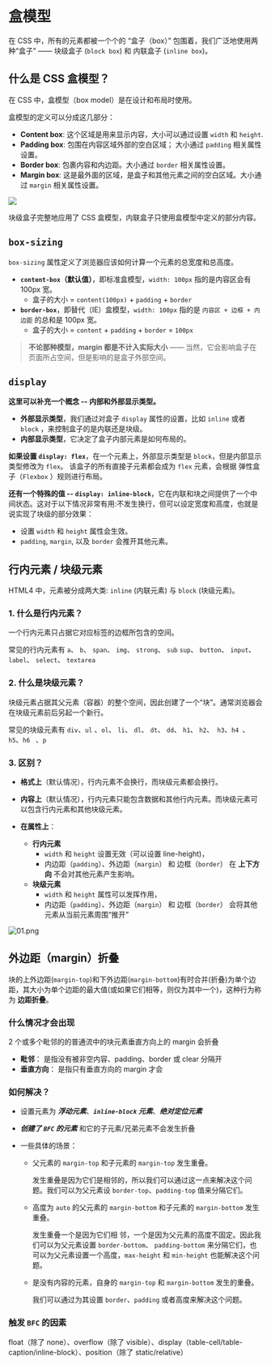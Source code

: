 # 盒模型

在 CSS 中，所有的元素都被一个个的 “盒子（box）” 包围着，我们广泛地使用两种“盒子” —— 块级盒子 (`block box`) 和 内联盒子 (`inline box`)。

## 什么是 CSS 盒模型？

在 CSS 中，盒模型（box model）是在设计和布局时使用。

盒模型的定义可以分成这几部分：

- **Content box**: 这个区域是用来显示内容，大小可以通过设置 `width` 和 `height`.
- **Padding box**: 包围在内容区域外部的空白区域； 大小通过 `padding` 相关属性设置。
- **Border box**: 包裹内容和内边距。大小通过 `border` 相关属性设置。
- **Margin box**: 这是最外面的区域，是盒子和其他元素之间的空白区域。大小通过 `margin` 相关属性设置。

![](https://mdn.mozillademos.org/files/16558/box-model.png)

块级盒子完整地应用了 CSS 盒模型，内联盒子只使用盒模型中定义的部分内容。

## `box-sizing`

`box-sizing` 属性定义了浏览器应该如何计算一个元素的总宽度和总高度。

- **`content-box`（默认值）**，即标准盒模型，`width: 100px` 指的是内容区会有 100px 宽。
  - 盒子的大小 = `content(100px)` + `padding` + `border`
- **`border-box`**，即替代（IE）盒模型，`width: 100px` 指的是 `内容区 + 边框 + 内边距` 的总和是 100px 宽。
  - 盒子的大小 = `content` + `padding` + `border` = `100px`

> **不论那种模型，margin 都是不计入实际大小** —— 当然，它会影响盒子在页面所占空间，但是影响的是盒子外部空间。

## `display`

**这里可以补充一个概念 -- 内部和外部显示类型。**

- **外部显示类型**，我们通过对盒子 `display` 属性的设置，比如 `inline` 或者 `block` ，来控制盒子的是内联还是块级。
- **内部显示类型**，它决定了盒子内部元素是如何布局的。

**如果设置 `display: flex`**，在一个元素上，外部显示类型是 `block`，但是内部显示类型修改为 `flex`。 该盒子的所有直接子元素都会成为 `flex` 元素，会根据 弹性盒子（`Flexbox` ）规则进行布局。

**还有一个特殊的值 -- `display: inline-block`**，它在内联和块之间提供了一个中间状态。这对于以下情况非常有用:不发生换行，但可以设定宽度和高度，也就是说实现了块级的部分效果：

- 设置 `width` 和 `height` 属性会生效。
- `padding`, `margin`, 以及 `border` 会推开其他元素。

## 行内元素 / 块级元素

HTML4 中，元素被分成两大类: `inline` (内联元素) 与 `block` (块级元素)。

### 1. 什么是行内元素？

一个行内元素只占据它对应标签的边框所包含的空间。

常见的行内元素有 `a`、 `b`、 `span`、 `img`、 `strong`、 `sub` `sup`、 `button`、 `input`、 `label`、 `select`、 `textarea`

### 2. 什么是块级元素？

块级元素占据其父元素（容器）的整个空间，因此创建了一个“块”。通常浏览器会在块级元素前后另起一个新行。

常见的块级元素有 `div`、`ul` 、`ol`、 `li`、 `dl`、 `dt`、 `dd`、 `h1`、 `h2`、` h3`、`h4 `、` h5`、`h6 ` 、`p`

### 3. 区别？

- **格式上**（默认情况），行内元素不会换行，而块级元素都会换行。

- **内容上**（默认情况），行内元素只能包含数据和其他行内元素。而块级元素可以包含行内元素和其他块级元素。
- **在属性上**：
  - **行内元素**
    - `width` 和 `height` 设置无效（可以设置 line-height)，
    - 内边距（`padding`）、外边距（`margin`） 和 边框（`border`） 在 **上下方向** 不会对其他元素产生影响。
  - **块级元素**
    - `width` 和 `height` 属性可以发挥作用，
    - 内边距（`padding`）、外边距（`margin`） 和 边框（`border`） 会将其他元素从当前元素周围“推开”

![01.png](https://p9-juejin.byteimg.com/tos-cn-i-k3u1fbpfcp/2810ccfbe2864238a791239e284f0edb~tplv-k3u1fbpfcp-watermark.image)

## 外边距（margin）折叠

块的上外边距(`margin-top`)和下外边距(`margin-bottom`)有时合并(折叠)为单个边距，其大小为单个边距的最大值(或如果它们相等，则仅为其中一个)，这种行为称为 **边距折叠**。

### 什么情况才会出现

2 个或多个毗邻的的普通流中的块元素垂直方向上的 margin 会折叠

- **毗邻**： 是指没有被非空内容、padding、border 或 clear 分隔开
- **垂直方向**： 是指只有垂直方向的 margin 才会

### 如何解决？

- 设置元素为 **_浮动元素_**、**_`inline-block` 元素_**、**_绝对定位元素_**
- **_创建了 `BFC` 的元素_** 和它的子元素/兄弟元素不会发生折叠
- 一些具体的场景：

  - 父元素的 `margin-top` 和子元素的 `margin-top` 发生重叠。

    发生重叠是因为它们是相邻的，所以我们可以通过这一点来解决这个问题。我们可以为父元素设 `border-top`、`padding-top` 值来分隔它们。

  - 高度为 `auto` 的父元素的 `margin-bottom` 和子元素的 `margin-bottom` 发生重叠。

    发生重叠一个是因为它们相 邻，一个是因为父元素的高度不固定。因此我们可以为父元素设置 `border-bottom`、 `padding-bottom` 来分隔它们，也可以为父元素设置一个高度，`max-height` 和 `min-height` 也能解决这个问题。

  - 是没有内容的元素，自身的 `margin-top` 和 `margin-bottom` 发生的重叠。

    我们可以通过为其设置 `border`、`padding` 或者高度来解决这个问题。

### 触发 `BFC` 的因素

float（除了 none）、overflow（除了 visible）、display（table-cell/table-caption/inline-block）、position（除了 static/relative）
